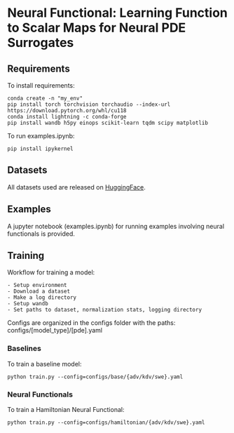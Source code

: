 # Neural Functional: Learning Function to Scalar Maps for Neural PDE Surrogates

## Requirements

To install requirements:
```setup
conda create -n "my_env" 
pip install torch torchvision torchaudio --index-url https://download.pytorch.org/whl/cu118
conda install lightning -c conda-forge
pip install wandb h5py einops scikit-learn tqdm scipy matplotlib
```

To run examples.ipynb:
```
pip install ipykernel
```

## Datasets
All datasets used are released on [HuggingFace](https://huggingface.co/datasets/ayz2/hamiltonian_pdes). 


## Examples
A jupyter notebook (examples.ipynb) for running examples involving neural functionals is provided. 

## Training

Workflow for training a model:
```
- Setup environment
- Download a dataset 
- Make a log directory 
- Setup wandb
- Set paths to dataset, normalization stats, logging directory
```

Configs are organized in the configs folder with the paths: configs/[model_type]/[pde].yaml

### Baselines
To train a baseline model:
```
python train.py --config=configs/base/{adv/kdv/swe}.yaml
```

### Neural Functionals 
To train a Hamiltonian Neural Functional:
```
python train.py --config=configs/hamiltonian/{adv/kdv/swe}.yaml
```
